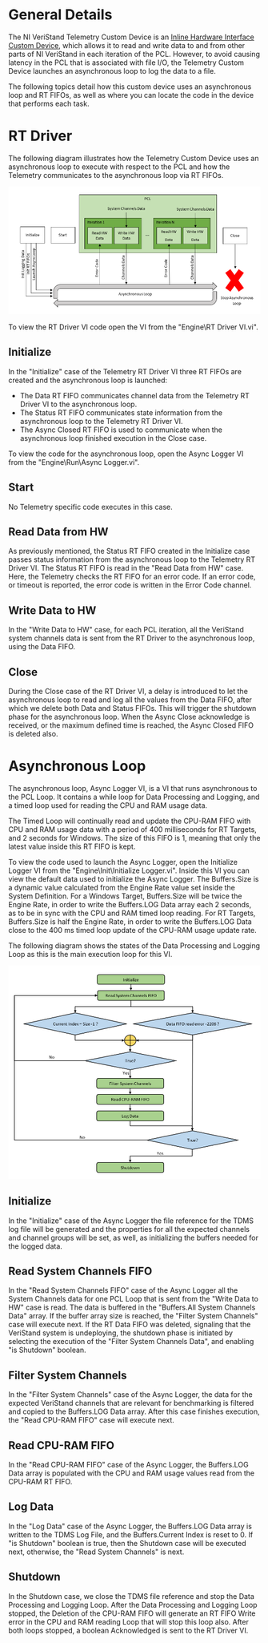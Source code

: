 # General Details

The NI VeriStand Telemetry Custom Device is an [Inline Hardware Interface Custom Device](http://zone.ni.com/reference/en-XX/help/372846M-01/veristandmerge/inline_hw_cds/), which allows it to read and write data to and from other parts of NI VeriStand in each iteration of the PCL. However, to avoid causing latency in the PCL that is associated with file I/O, the Telemetry Custom Device launches an asynchronous loop to log the data to a file.

The following topics detail how this custom device uses an asynchronous loop and RT FIFOs, as well as where you can locate the code in the device that performs each task.

# RT Driver

The following diagram illustrates how the Telemetry Custom Device uses an asynchronous loop to execute with respect to the PCL and how the Telemetry communicates to the asynchronous loop via RT FIFOs.

![RT Driver Diagram](./Resources/RT_Driver_VI_Diagram.png)

To view the RT Driver VI code open the VI from the "Engine\RT Driver VI.vi".

## Initialize

In the "Initialize" case of the Telemetry RT Driver VI three RT FIFOs are created and the asynchronous loop is launched:
- The Data RT FIFO communicates channel data from the Telemetry RT Driver VI to the asynchronous loop.
- The Status RT FIFO communicates state information from the asynchronous loop to the Telemetry RT Driver VI.
- The Async Closed RT FIFO is used to communicate when the asynchronous loop finished execution in the Close case.

To view the code for the asynchronous loop, open the Async Logger VI from the "Engine\Run\Async Logger.vi".

## Start

No Telemetry specific code executes in this case.

## Read Data from HW

As previously mentioned, the Status RT FIFO created in the Initialize case passes status information from the asynchronous loop to the Telemetry RT Driver VI. The Status RT FIFO is read in the "Read Data from HW" case. Here, the Telemetry checks the RT FIFO for an error code. If an error code, or timeout is reported, the error code is written in the Error Code channel.

## Write Data to HW

In the "Write Data to HW" case, for each PCL iteration, all the VeriStand system channels data is sent from the RT Driver to the asynchronous loop, using the Data FIFO.

## Close

During the Close case of the RT Driver VI, a delay is introduced to let the asynchronous loop to read and log all the values from the Data FIFO, after which we delete both Data and Status FIFOs. This will trigger the shutdown phase for the asynchronous loop. When the Async Close acknowledge is received, or the maximum defined time is reached, the Async Closed FIFO is deleted also.

# Asynchronous Loop

The asynchronous loop, Async Logger VI, is a VI that runs asynchronous to the PCL Loop. It contains a while loop for Data Processing and Logging, and a timed loop used for reading the CPU and RAM usage data.

The Timed Loop will continually read and update the CPU-RAM FIFO with CPU and RAM usage data with a period of 400 milliseconds for RT Targets, and 2 seconds for Windows. The size of this FIFO is 1, meaning that only the latest value inside this RT FIFO is kept.

To view the code used to launch the Async Logger, open the Initialize Logger VI from the "Engine\Init\Initialize Logger.vi". Inside this VI you can view the default data used to initialize the Async Logger. The Buffers.Size is a dynamic value calculated from the Engine Rate value set inside the System Definition. For a Windows Target, Buffers.Size will be twice the Engine Rate, in order to write the Buffers.LOG Data array each 2 seconds, as to be in sync with the CPU and RAM timed loop reading. For RT Targets, Buffers.Size is half the Engine Rate, in order to write the Buffers.LOG Data close to the 400 ms timed loop update of the CPU-RAM usage update rate.

The following diagram shows the states of the Data Processing and Logging Loop as this is the main execution loop for this VI.

![Async Logger Diagram](./Resources/Async_Logger_VI_Diagram.png)

## Initialize

In the "Initialize" case of the Async Logger the file reference for the TDMS log file will be generated and the properties for all the expected channels and channel groups will be set, as well, as initializing the buffers needed for the logged data.

## Read System Channels FIFO

In the "Read System Channels FIFO" case of the Async Logger all the System Channels data for one PCL Loop that is sent from the "Write Data to HW" case is read. The data is buffered in the "Buffers.All System Channels Data" array. If the buffer array size is reached, the "Filter System Channels" case will execute next. If the RT Data FIFO was deleted, signaling that the VeriStand system is undeploying, the shutdown phase is initiated by selecting the execution of the "Filter System Channels Data", and enabling "is Shutdown" boolean.

## Filter System Channels

In the "Filter System Channels" case of the Async Logger, the data for the expected VeriStand channels that are relevant for benchmarking is filtered and copied to the Buffers.LOG Data array. After this case finishes execution, the "Read CPU-RAM FIFO" case will execute next.

## Read CPU-RAM FIFO

In the "Read CPU-RAM FIFO" case of the Async Logger, the Buffers.LOG Data array is populated with the CPU and RAM usage values read from the CPU-RAM RT FIFO.

## Log Data

In the "Log Data" case of the Async Logger, the Buffers.LOG Data array is written to the TDMS Log File, and the Buffers.Current Index is reset to 0. If "is Shutdown" boolean is true, then the Shutdown case will be executed next, otherwise, the "Read System Channels" is next.

## Shutdown

In the Shutdown case, we close the TDMS file reference and stop the Data Processing and Logging Loop. After the Data Processing and Logging Loop stopped, the Deletion of the CPU-RAM FIFO will generate an RT FIFO Write error in the CPU and RAM reading Loop that will stop this loop also. After both loops stopped, a boolean Acknowledged is sent to the RT Driver VI.